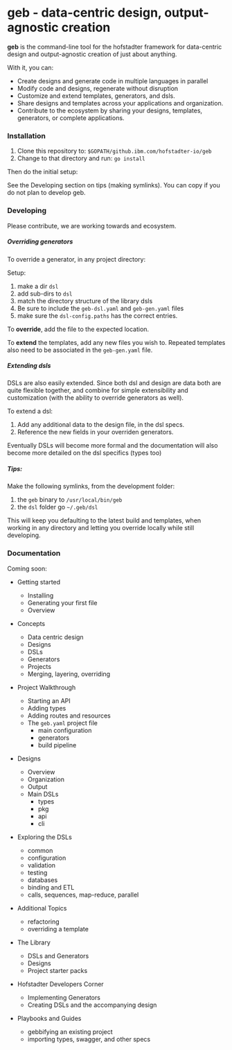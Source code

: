 # geb - data-centric design, output-agnostic creation

__geb__ is the command-line tool for the hofstadter
framework for data-centric design and output-agnostic creation
of just about anything.

With it, you can:

- Create designs and generate code in multiple languages in parallel
- Modify code and designs, regenerate without disruption
- Customize and extend templates, generators, and dsls.
- Share designs and templates across your applications and organization.
- Contribute to the ecosystem by sharing your designs, templates, generators, or complete applications.

### Installation

1. Clone this repository to: `$GOPATH/github.ibm.com/hofstadter-io/geb`
2. Change to that directory and run: `go install`

Then do the initial setup:

See the Developing section on tips (making symlinks).
You can copy if you do not plan to develop geb.



### Developing

Please contribute, we are working towards and ecosystem.


##### Overriding generators

To override a generator, in any project directory:

Setup:

1. make a dir `dsl`
1. add sub-dirs to `dsl`
  1. match the directory structure of the library dsls
  1. Be sure to include the `geb-dsl.yaml` and `geb-gen.yaml` files
1. make sure the `dsl-config.paths` has the correct entries.

To __override__, add the file
to the expected location.

To __extend__ the templates,
add any new files you wish to.
Repeated templates also need
to be associated in the `geb-gen.yaml` file.

##### Extending dsls

DSLs are also easily extended.
Since both dsl and design are data
both are quite flexible together,
and combine for simple extensibility
and customization
(with the ability to override generators as well).

To extend a dsl:

1. Add any additional data to the design file, in the dsl specs.
1. Reference the new fields in your overriden generators.

Eventually DSLs will become more formal
and the documentation will also
become more detailed on the
dsl specifics (types too)
 



##### Tips:

Make the following symlinks,
from the development folder:

1. the `geb` binary to `/usr/local/bin/geb`
1. the `dsl` folder go `~/.geb/dsl`

This will keep you defaulting to
the latest build and templates,
when working in any directory
and letting you override
locally while still developing.



### Documentation

Coming soon:

- Getting started
  - Installing
  - Generating your first file
  - Overview

- Concepts
  - Data centric design
  - Designs
  - DSLs
  - Generators
  - Projects
  - Merging, layering, overriding

- Project Walkthrough
  - Starting an API
  - Adding types
  - Adding routes and resources
  - The `geb.yaml` project file
    - main configuration
    - generators
    - build pipeline 

- Designs
  - Overview
  - Organization
  - Output
  - Main DSLs
    - types
    - pkg
    - api
    - cli

- Exploring the DSLs
  - common
  - configuration
  - validation
  - testing
  - databases
  - binding and ETL
  - calls, sequences, map-reduce, parallel

- Additional Topics
  - refactoring
  - overriding a template
    
- The Library
  - DSLs and Generators
  - Designs
  - Project starter packs

- Hofstadter Developers Corner
  - Implementing Generators
  - Creating DSLs and the accompanying design

- Playbooks and Guides
  - gebbifying an existing project
  - importing types, swagger, and other specs

